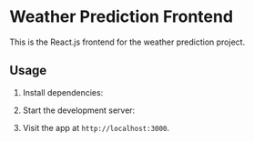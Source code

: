 # Weather Prediction Frontend

This is the React.js frontend for the weather prediction project.

## Usage

1. Install dependencies:


2. Start the development server:


3. Visit the app at `http://localhost:3000`.

